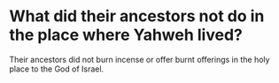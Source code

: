 # What did their ancestors not do in the place where Yahweh lived?

Their ancestors did not burn incense or offer burnt offerings in the holy place to the God of Israel. 